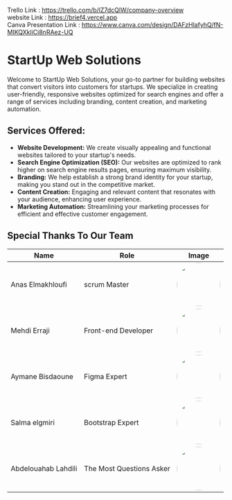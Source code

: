 Trello Link : https://trello.com/b/lZ7dcQlW/company-overview <br>
website Link : https://brief4.vercel.app
<br>
Canva Presentation Link : https://www.canva.com/design/DAFzHlafyhQ/fN-MIKQXkliCi8nRAez-UQ

# StartUp Web Solutions

Welcome to StartUp Web Solutions, your go-to partner for building websites that convert visitors into customers for startups. We specialize in creating user-friendly, responsive websites optimized for search engines and offer a range of services including branding, content creation, and marketing automation.

## Services Offered:

- **Website Development:** We create visually appealing and functional websites tailored to your startup's needs.
- **Search Engine Optimization (SEO):** Our websites are optimized to rank higher on search engine results pages, ensuring maximum visibility.
- **Branding:** We help establish a strong brand identity for your startup, making you stand out in the competitive market.
- **Content Creation:** Engaging and relevant content that resonates with your audience, enhancing user experience.
- **Marketing Automation:** Streamlining your marketing processes for efficient and effective customer engagement.

## Special Thanks To Our Team

| Name                | Role                     | Image                                                                                                                                   |
| ------------------- | ------------------------ | --------------------------------------------------------------------------------------------------------------------------------------- |
| Anas Elmakhloufi    | scrum Master             | <img src="https://intranet.youcode.ma/storage/users/profile/843-1697011936.jpg" width="100" height="100" style="border-radius: 50%;">   |
| Mehdi Erraji        | Front-end Developer      | <img src="https://intranet.youcode.ma/storage/users/profile//846-1697011953.jpg" width="100" height="100" style="border-radius: 50%;">  |
| Aymane Bisdaoune    | Figma Expert             | <img src="https://intranet.youcode.ma/storage/users/profile/853-1697011944.jpg" width="100" height="100" style="border-radius: 50%;">   |
| Salma elgmiri       | Bootstrap Expert         | <img src="https://intranet.youcode.ma/storage/users/profile/870-1697012819.jpg"  width="100" height="100"  style="border-radius: 50%;"> |
| Abdelouahab Lahdili | The Most Questions Asker | <img src="https://intranet.youcode.ma/storage/users/profile/902-1697011835.jpg" width="100" height="100" style="border-radius: 50%;">   |
